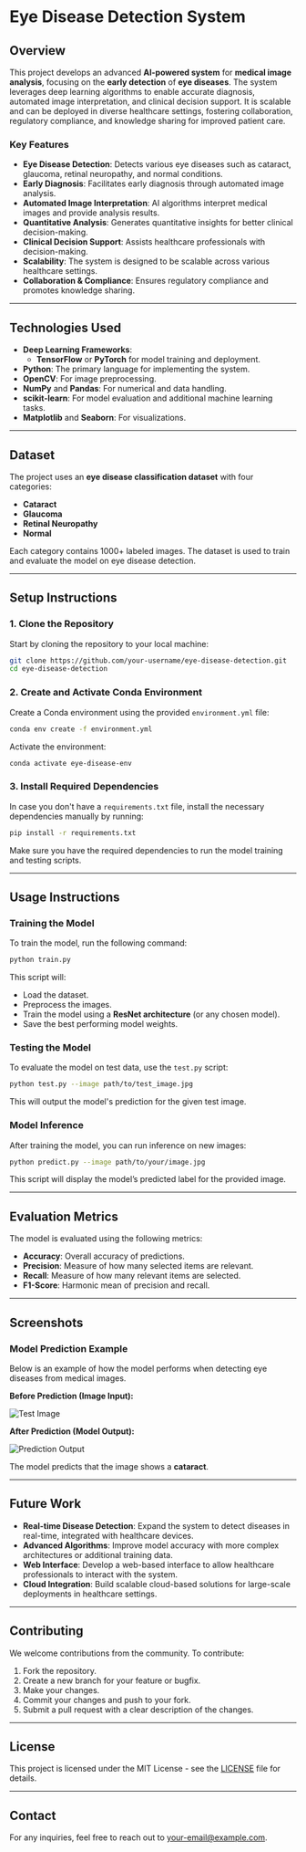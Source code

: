 
# Eye Disease Detection System

## **Overview**

This project develops an advanced **AI-powered system** for **medical image analysis**, focusing on the **early detection** of **eye diseases**. The system leverages deep learning algorithms to enable accurate diagnosis, automated image interpretation, and clinical decision support. It is scalable and can be deployed in diverse healthcare settings, fostering collaboration, regulatory compliance, and knowledge sharing for improved patient care.

### **Key Features**
- **Eye Disease Detection**: Detects various eye diseases such as cataract, glaucoma, retinal neuropathy, and normal conditions.
- **Early Diagnosis**: Facilitates early diagnosis through automated image analysis.
- **Automated Image Interpretation**: AI algorithms interpret medical images and provide analysis results.
- **Quantitative Analysis**: Generates quantitative insights for better clinical decision-making.
- **Clinical Decision Support**: Assists healthcare professionals with decision-making.
- **Scalability**: The system is designed to be scalable across various healthcare settings.
- **Collaboration & Compliance**: Ensures regulatory compliance and promotes knowledge sharing.

---

## **Technologies Used**
- **Deep Learning Frameworks**: 
  - **TensorFlow** or **PyTorch** for model training and deployment.
- **Python**: The primary language for implementing the system.
- **OpenCV**: For image preprocessing.
- **NumPy** and **Pandas**: For numerical and data handling.
- **scikit-learn**: For model evaluation and additional machine learning tasks.
- **Matplotlib** and **Seaborn**: For visualizations.

---

## **Dataset**
The project uses an **eye disease classification dataset** with four categories:
- **Cataract**
- **Glaucoma**
- **Retinal Neuropathy**
- **Normal**

Each category contains 1000+ labeled images. The dataset is used to train and evaluate the model on eye disease detection.

---

## **Setup Instructions**

### **1. Clone the Repository**
Start by cloning the repository to your local machine:

```bash
git clone https://github.com/your-username/eye-disease-detection.git
cd eye-disease-detection
```

### **2. Create and Activate Conda Environment**
Create a Conda environment using the provided `environment.yml` file:

```bash
conda env create -f environment.yml
```

Activate the environment:

```bash
conda activate eye-disease-env
```

### **3. Install Required Dependencies**
In case you don't have a `requirements.txt` file, install the necessary dependencies manually by running:

```bash
pip install -r requirements.txt
```

Make sure you have the required dependencies to run the model training and testing scripts.

---

## **Usage Instructions**

### **Training the Model**
To train the model, run the following command:

```bash
python train.py
```

This script will:
- Load the dataset.
- Preprocess the images.
- Train the model using a **ResNet architecture** (or any chosen model).
- Save the best performing model weights.

### **Testing the Model**

To evaluate the model on test data, use the `test.py` script:

```bash
python test.py --image path/to/test_image.jpg
```

This will output the model's prediction for the given test image.

### **Model Inference**

After training the model, you can run inference on new images:

```bash
python predict.py --image path/to/your/image.jpg
```

This script will display the model’s predicted label for the provided image.

---

## **Evaluation Metrics**

The model is evaluated using the following metrics:
- **Accuracy**: Overall accuracy of predictions.
- **Precision**: Measure of how many selected items are relevant.
- **Recall**: Measure of how many relevant items are selected.
- **F1-Score**: Harmonic mean of precision and recall.

---

## **Screenshots**

### **Model Prediction Example**

Below is an example of how the model performs when detecting eye diseases from medical images.

**Before Prediction (Image Input):**

![Test Image](images/test_image.jpg)

**After Prediction (Model Output):**

![Prediction Output](images/prediction_result.jpg)

The model predicts that the image shows a **cataract**.

---

## **Future Work**

- **Real-time Disease Detection**: Expand the system to detect diseases in real-time, integrated with healthcare devices.
- **Advanced Algorithms**: Improve model accuracy with more complex architectures or additional training data.
- **Web Interface**: Develop a web-based interface to allow healthcare professionals to interact with the system.
- **Cloud Integration**: Build scalable cloud-based solutions for large-scale deployments in healthcare settings.

---

## **Contributing**

We welcome contributions from the community. To contribute:
1. Fork the repository.
2. Create a new branch for your feature or bugfix.
3. Make your changes.
4. Commit your changes and push to your fork.
5. Submit a pull request with a clear description of the changes.

---

## **License**
This project is licensed under the MIT License - see the [LICENSE](LICENSE) file for details.

---

## **Contact**

For any inquiries, feel free to reach out to [your-email@example.com](mailto:your-email@example.com).
